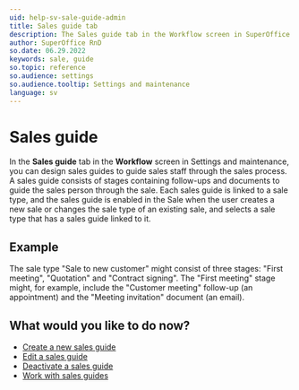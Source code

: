 ```yaml
---
uid: help-sv-sale-guide-admin
title: Sales guide tab 
description: The Sales guide tab in the Workflow screen in SuperOffice.
author: SuperOffice RnD
so.date: 06.29.2022
keywords: sale, guide
so.topic: reference
so.audience: settings
so.audience.tooltip: Settings and maintenance
language: sv
---
```


# Sales guide

In the **Sales guide** tab in the **Workflow** screen in Settings and maintenance, you can design sales guides to guide sales staff through the sales process. A sales guide consists of stages containing follow-ups and documents to guide the sales person through the sale. Each sales guide is linked to a sale type, and the sales guide is enabled in the Sale when the user creates a new sale or changes the sale type of an existing sale, and selects a sale type that has a sales guide linked to it.

## Example

The sale type "Sale to new customer" might consist of three stages: "First meeting", "Quotation" and "Contract signing". The "First meeting" stage might, for example, include the "Customer meeting" follow-up (an appointment) and the "Meeting invitation" document (an email).

## What would you like to do now?

* [Create a new sales guide][1]
* [Edit a sales guide][2]
* [Deactivate a sales guide][3]
* [Work with sales guides][4]

<!-- Referenced links -->
[1]: ../sales-guide/create.md
[2]: ../sales-guide/edit.md
[3]: ../sales-guide/deactivate.md
[4]: ../sales-guide/working-with-sales-guide.md

<!-- Referenced images -->

